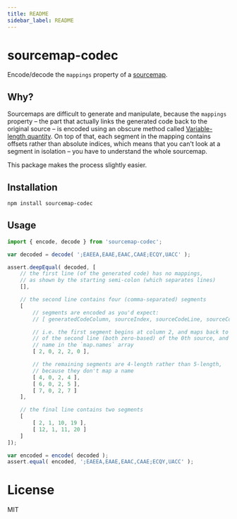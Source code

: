 ```yaml
---
title: README
sidebar_label: README
---
```

# sourcemap-codec

Encode/decode the `mappings` property of a [sourcemap](https://docs.google.com/document/d/1U1RGAehQwRypUTovF1KRlpiOFze0b-_2gc6fAH0KY0k/edit).


## Why?

Sourcemaps are difficult to generate and manipulate, because the `mappings` property – the part that actually links the generated code back to the original source – is encoded using an obscure method called [Variable-length quantity](https://en.wikipedia.org/wiki/Variable-length_quantity). On top of that, each segment in the mapping contains offsets rather than absolute indices, which means that you can't look at a segment in isolation – you have to understand the whole sourcemap.

This package makes the process slightly easier.


## Installation

```bash
npm install sourcemap-codec
```


## Usage

```js
import { encode, decode } from 'sourcemap-codec';

var decoded = decode( ';EAEEA,EAAE,EAAC,CAAE;ECQY,UACC' );

assert.deepEqual( decoded, [
	// the first line (of the generated code) has no mappings,
	// as shown by the starting semi-colon (which separates lines)
	[],

	// the second line contains four (comma-separated) segments
	[
		// segments are encoded as you'd expect:
		// [ generatedCodeColumn, sourceIndex, sourceCodeLine, sourceCodeColumn, nameIndex ]

		// i.e. the first segment begins at column 2, and maps back to the second column
		// of the second line (both zero-based) of the 0th source, and uses the 0th
		// name in the `map.names` array
		[ 2, 0, 2, 2, 0 ],

		// the remaining segments are 4-length rather than 5-length,
		// because they don't map a name
		[ 4, 0, 2, 4 ],
		[ 6, 0, 2, 5 ],
		[ 7, 0, 2, 7 ]
	],

	// the final line contains two segments
	[
		[ 2, 1, 10, 19 ],
		[ 12, 1, 11, 20 ]
	]
]);

var encoded = encode( decoded );
assert.equal( encoded, ';EAEEA,EAAE,EAAC,CAAE;ECQY,UACC' );
```


# License

MIT


